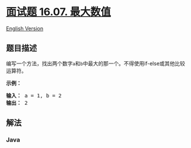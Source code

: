 # [面试题 16.07. 最大数值](https://leetcode.cn/problems/maximum-lcci)

[English Version](/lcci/16.07.Maximum/README_EN.md)

## 题目描述

<!-- 这里写题目描述 -->
<p>编写一个方法，找出两个数字<code>a</code>和<code>b</code>中最大的那一个。不得使用if-else或其他比较运算符。</p>
<p><strong>示例：</strong></p>
<pre><strong>输入：</strong> a = 1, b = 2
<strong>输出：</strong> 2
</pre>

## 解法

### **Java**

```java

```
